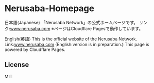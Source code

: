 # Nerusaba-Homepage
日本語(Japanese)
「Nerusaba Network」の公式ホームページです。
リンク:www.nerusaba.com
※ページはCloudflare Pagesで動作しています。

English(英語)
This is the official website of the Nerusaba Network.
Link:www.nerusaba.com (English version is in preparation.)
This page is powered by Cloudflare Pages.

## License
MIT

